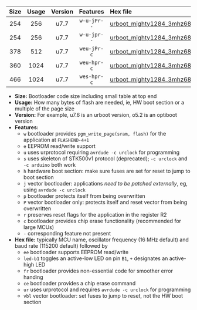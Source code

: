 |Size|Usage|Version|Features|Hex file|
|:-:|:-:|:-:|:-:|:--|
|254|256|u7.7|`w-u-jPr--`|[urboot_mighty1284_3mhz6864_38400bps_led+b7_ur_vbl.hex](https://raw.githubusercontent.com/stefanrueger/urboot.hex/main/boards/mighty1284/fcpu_3mhz6864/38400_bps/urboot_mighty1284_3mhz6864_38400bps_led+b7_ur_vbl.hex)|
|254|256|u7.7|`w-u-jpr--`|[urboot_mighty1284_3mhz6864_38400bps_led+b7_fr_ur_vbl.hex](https://raw.githubusercontent.com/stefanrueger/urboot.hex/main/boards/mighty1284/fcpu_3mhz6864/38400_bps/urboot_mighty1284_3mhz6864_38400bps_led+b7_fr_ur_vbl.hex)|
|378|512|u7.7|`weu-jPr-c`|[urboot_mighty1284_3mhz6864_38400bps_ee_led+b7_fr_ce_ur_vbl.hex](https://raw.githubusercontent.com/stefanrueger/urboot.hex/main/boards/mighty1284/fcpu_3mhz6864/38400_bps/urboot_mighty1284_3mhz6864_38400bps_ee_led+b7_fr_ce_ur_vbl.hex)|
|360|1024|u7.7|`weu-hpr-c`|[urboot_mighty1284_3mhz6864_38400bps_ee_led+b7_fr_ce_ur.hex](https://raw.githubusercontent.com/stefanrueger/urboot.hex/main/boards/mighty1284/fcpu_3mhz6864/38400_bps/urboot_mighty1284_3mhz6864_38400bps_ee_led+b7_fr_ce_ur.hex)|
|466|1024|u7.7|`wes-hpr-c`|[urboot_mighty1284_3mhz6864_38400bps_ee_led+b7_fr_ce.hex](https://raw.githubusercontent.com/stefanrueger/urboot.hex/main/boards/mighty1284/fcpu_3mhz6864/38400_bps/urboot_mighty1284_3mhz6864_38400bps_ee_led+b7_fr_ce.hex)|

- **Size:** Bootloader code size including small table at top end
- **Usage:** How many bytes of flash are needed, ie, HW boot section or a multiple of the page size
- **Version:** For example, u7.6 is an urboot version, o5.2 is an optiboot version
- **Features:**
  + `w` bootloader provides `pgm_write_page(sram, flash)` for the application at `FLASHEND-4+1`
  + `e` EEPROM read/write support
  + `u` uses urprotocol requiring `avrdude -c urclock` for programming
  + `s` uses skeleton of STK500v1 protocol (deprecated); `-c urclock` and `-c arduino` both work
  + `h` hardware boot section: make sure fuses are set for reset to jump to boot section
  + `j` vector bootloader: applications *need to be patched externally*, eg, using `avrdude -c urclock`
  + `p` bootloader protects itself from being overwritten
  + `P` vector bootloader only: protects itself and reset vector from being overwritten
  + `r` preserves reset flags for the application in the register R2
  + `c` bootloader provides chip erase functionality (recommended for large MCUs)
  + `-` corresponding feature not present
- **Hex file:** typically MCU name, oscillator frequency (16 MHz default) and baud rate (115200 default) followed by
  + `ee` bootloader supports EEPROM read/write
  + `led-b1` toggles an active-low LED on pin `B1`, `+` designates an active-high LED
  + `fr` bootloader provides non-essential code for smoother error handing
  + `ce` bootloader provides a chip erase command
  + `ur` uses urprotocol and requires `avrdude -c urclock` for programming
  + `vbl` vector bootloader: set fuses to jump to reset, not the HW boot section
